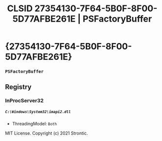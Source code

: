 ﻿---
title: "CLSID 27354130-7F64-5B0F-8F00-5D77AFBE261E | PSFactoryBuffer"
excerpt: What is COM-Object CLSID 27354130-7F64-5B0F-8F00-5D77AFBE261E?
---

# {27354130-7F64-5B0F-8F00-5D77AFBE261E}

### `PSFactoryBuffer`

## Registry


### InProcServer32

##### `C:\Windows\System32\imapi2.dll`
* ThreadingModel: `Both`

MIT License. Copyright (c) 2021 Strontic.


